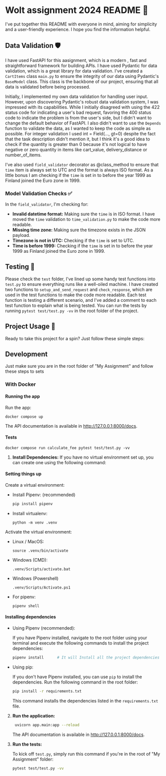 # Wolt assignment 2024 README 🚀

I've put together this README with everyone in mind, aiming for simplicity and a user-friendly experience. I hope you find the information helpful.

## Data Validation 🛡️
I have used FastAPI for this aasignment, which is a modern , fast and straightforward framework for building APIs.
I have used Pydantic for data validation, which is a great library for data validation.
I've created a `CartItems` class `main.py` to ensure the integrity of our data using Pydantic's `BaseModel` class. This class is the backbone of our project, ensuring that all data is validated before being processed. 

Initially, I implemented my own data validation for handling user input. However, upon discovering Pydantic's robust data validation system, I was impressed with its capabilities. While I initially disagreed with using the 422 status code for indicating a user's bad request, favoring the 400 status code to indicate the problem is from the user's side, but I didn't want to change the default behavior of FastAPI. I also didn't want to use the `Depends` function to validate the data, as I wanted to keep the code as simple as possible.
For integer validation I used int = Field(..., gt=0) despite the fact that the task description didn't mention it, but I think it's a good idea to check if the quantity is greater than 0 because it's not logical to have negative or zero quantity in items like cart_value, delivery_distance or number_of_items.

I've also used `field_validator` decorator as @class_method to ensure that `time` item is always set to UTC and the format is always ISO format. As a little bonus I am checking if the `time` is set in to before the year 1999 as Finland joined the Euro zone in 1999.

### Model Validation Checks ✅

In the `field_validator`, I'm checking for:

- **Invalid datetime format:** Making sure the `time` is in ISO format.
I have moved the `time` validation to `time_validation.py` to make the code more readable.
- **Missing time zone:** Making sure the timezone exists in the JSON payload.
- **Timezone is not in UTC:** Checking if the `time` is set to UTC.
- **Time is before 1999:** Checking if the `time` is set in to before the year 1999 as Finland joined the Euro zone in 1999.

## Testing 🧪

Please check the `test` folder, I've lined up some handy test functions into `test.py` to ensure everything runs like a well-oiled machine.
I have created two functions to `setup_and_send_request` and `check_response`, which are used in the test functions to make the code more readable.
Each test function is testing a different scenario, and I've added a comment to each test function to explain what is being tested.
You can run the tests by running `pytest test/test.py -vv` in the root folder of the project.

## Project Usage 🚀

Ready to take this project for a spin? Just follow these simple steps:

## Development

Just make sure you are in the root folder of "My Assignment" and follow these steps to sets

### With Docker


#### Running the app
Run the app:
```
docker compose up
```

The API documentation is available in http://127.0.0.1:8000/docs.

#### Tests
```
docker compose run calculate_fee pytest test/test.py -vv
```


1. **Install Dependencies:**
If you have no virtual environment set up, you can create one using the following command:
#### Setting things up
Create a virtual environment:
- Install Pipenv: (recommended)
    
    ```bash
    pip install pipenv
    ```

- Install virtualenv:

    ```
    python -m venv .venv
    ```

Activate the virtual environment:

* Linux / MacOS:
    ```
    source .venv/bin/activate
    ```
* Windows (CMD):
    ```
    .venv/Scripts/activate.bat
    ```

* Windows (Powershell)
    ```
    .venv/Scripts/Activate.ps1
    ```
* For pipenv:
    ```
    pipenv shell
    ```
#### Installing dependencies
   - Using Pipenv (recommended):

     If you have Pipenv installed, navigate to the root folder using your terminal and execute the following commands to install the project dependencies:

     ```bash
     pipenv install      # It will Install all the project dependencies automatically
     ```

   - Using pip:

     If you don't have Pipenv installed, you can use `pip` to install the dependencies. Run the following command in the root folder:

     ```bash
     pip install -r requirements.txt
     ```

     This command installs the dependencies listed in the `requirements.txt` file.

2. **Run the application:**

   ```bash
    uvicorn app.main:app --reload
    ```
    The API documentation is available in http://127.0.0.1:8000/docs.

3. **Run the tests:**

    To kick off `test.py`, simply run this command if you're in the root of "My Assignment" folder:

    ```bash
    pytest test/test.py -vv
    ```

